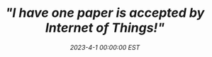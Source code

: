 ---
title: <i class="fas fa-rss">"I have one paper is accepted by Internet of Things!"
date: 2023-4-1 00:00:00 EST
---